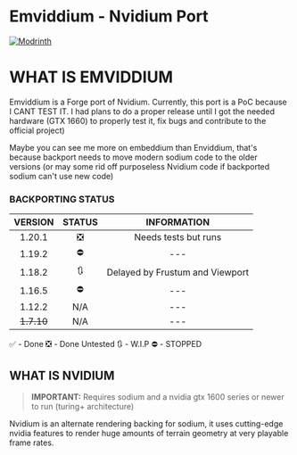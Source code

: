 # Emviddium - Nvidium Port

[![Modrinth](https://img.shields.io/modrinth/dt/nvidium?logo=modrinth&label=Nvidium%20downloads&style=for-the-badge)](https://modrinth.com/mod/nvidium)

# WHAT IS EMVIDDIUM
Emviddium is a Forge port of Nvidium. 
Currently, this port is a PoC because I CANT TEST IT.
I had plans to do a proper release until I got the needed hardware (GTX 1660) 
to properly test it, fix bugs and contribute to the official project)

Maybe you can see me more on embeddium than Enviddium, 
that's because backport needs to move modern sodium code to the older versions
(or may some rid off purposeless Nvidium code if backported sodium can't use new code)

### BACKPORTING STATUS
|  VERSION   | STATUS |           INFORMATION           |
|:----------:|:------:|:-------------------------------:|
|   1.20.1   |   ❎    |      Needs tests but runs       |
|   1.19.2   |   ⛔    |               ---               |
|   1.18.2   |   🔃   | Delayed by Frustum and Viewport |
|   1.16.5   |   ⛔    |               ---               |
|   1.12.2   |   N/A    |               ---               |
| ~~1.7.10~~ |  N/A   |               ---               |

✅ - Done
❎ - Done Untested
🔃 - W.I.P
⛔ - STOPPED


## WHAT IS NVIDIUM
> **IMPORTANT:** Requires sodium and a nvidia gtx 1600 series or newer to run (turing+ architecture)

Nvidium is an alternate rendering backing for sodium, it uses cutting-edge nvidia features to render huge amounts of
terrain geometry at very playable frame rates.
